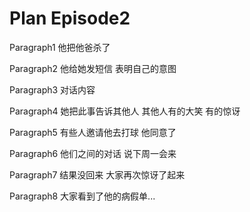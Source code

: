 # Plan Episode2 

Paragraph1 他把他爸杀了

Paragraph2 他给她发短信 表明自己的意图

Paragraph3 对话内容

Paragraph4 她把此事告诉其他人 其他人有的大笑 有的惊讶

Paragraph5 有些人邀请他去打球 他同意了

Paragraph6 他们之间的对话 说下周一会来

Paragraph7 结果没回来 大家再次惊讶了起来

Paragraph8 大家看到了他的病假单...
